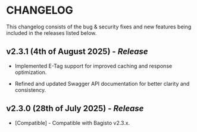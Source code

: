 # CHANGELOG

This changelog consists of the bug & security fixes and new features being included in the releases listed below.

## **v2.3.1 (4th of August 2025)** - *Release*

* Implemented E-Tag support for improved caching and response optimization.

* Refined and updated Swagger API documentation for better clarity and consistency.

## **v2.3.0 (28th of July 2025)** - *Release*

* [Compatible] - Compatible with Bagisto v2.3.x.
